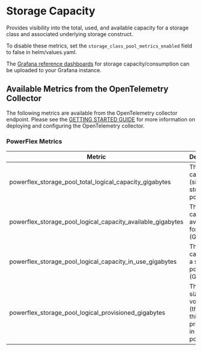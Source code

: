 <!--
Copyright (c) 2020 Dell Inc., or its subsidiaries. All Rights Reserved.

Licensed under the Apache License, Version 2.0 (the "License");
you may not use this file except in compliance with the License.
You may obtain a copy of the License at

    http://www.apache.org/licenses/LICENSE-2.0
-->

# Storage Capacity

Provides visibility into the total, used, and available capacity for a storage class and associated underlying storage construct.

To disable these metrics, set the ```storage_class_pool_metrics_enabled``` field to false in helm/values.yaml.

The [Grafana reference dashboards](../../../grafana/dashboards/powerflex) for storage capacity/consumption can be uploaded to your Grafana instance.

## Available Metrics from the OpenTelemetry Collector

The following metrics are available from the OpenTelemetry collector endpoint.  Please see the [GETTING STARTED GUIDE](./GETTING_STARTED_GUIDE.md) for more information on deploying and configuring the OpenTelemetry collector.

### PowerFlex Metrics

| Metric                                       | Description                                                                   | Example                                                                                                                                                                               |
| -------------------------------------------- | ----------------------------------------------------------------------------- | ------------------------------------------------------------------------------------------------------------------------------------------------------------------------------------- |
| powerflex_storage_pool_total_logical_capacity_gigabytes     | The logical capacity (size) of a storage pool (GB)                            | powerflex_storage_pool_total_logical_capacity_gigabytes{Driver="csi-vxflexos.dellemc.com",StorageClass="vxflexos",StoragePool="mypool",StorageSystemName="2e8ef5244898a20f"} 268.51708984375         |
| powerflex_storage_pool_logical_capacity_available_gigabytes | The capacity available for use (GB)                                           | powerflex_storage_pool_logical_capacity_available_gigabytes{Driver="csi-vxflexos.dellemc.com",StorageClass="vxflexos-xfs",StoragePool="mypool",StorageSystemName="2e8ef5244898a20f"} 253.49462890625 |
| powerflex_storage_pool_logical_capacity_in_use_gigabytes     | The logical capacity of a storage pool in use (GB)                            | powerflex_storage_pool_logical_capacity_in_use_gigabytes{Driver="csi-vxflexos.dellemc.com",StorageClass="vxflexos-xfs",StoragePool="mypool",StorageSystemName="2e8ef5244898a20f"} 15.0224609375       |
| powerflex_storage_pool_logical_provisioned_gigabytes       | The total size of volumes (thick and thin) provisioned in a storage pool (GB) | powerflex_storage_pool_logical_provisioned_gigabytes{Driver="csi-vxflexos.dellemc.com",StorageClass="vxflexos-xfs",StoragePool="mypool",StorageSystemName="2e8ef5244898a20f"} 96                    |